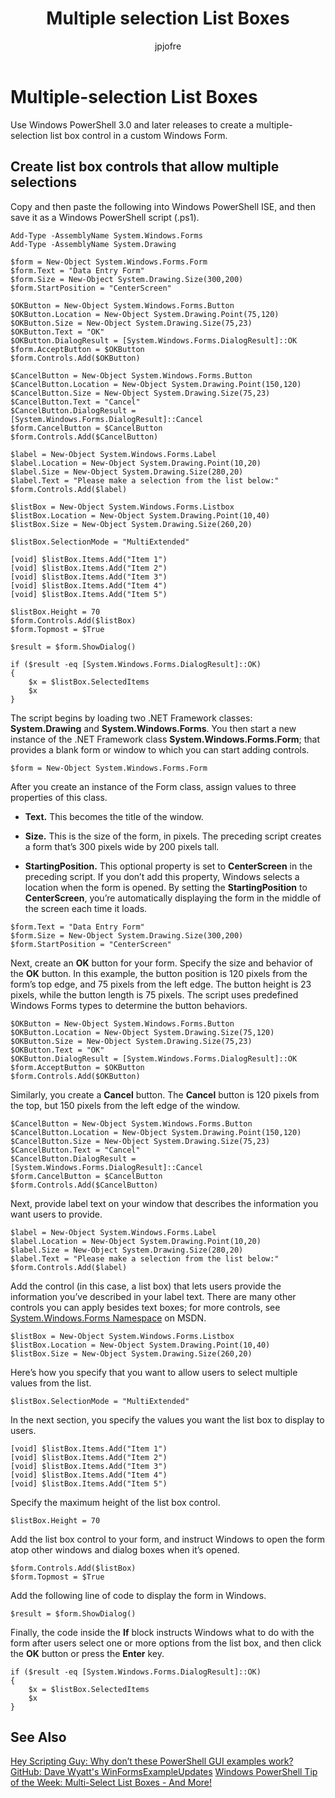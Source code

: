 ﻿---
title:  Multiple selection List Boxes
ms.date:  2016-05-11
keywords:  powershell,cmdlet
description:  
ms.topic:  article
author:  jpjofre
manager:  dongill
ms.prod:  powershell
ms.assetid:  f74cd5d9-da57-4802-b614-0b194a7bc8f8
---

# Multiple-selection List Boxes
Use Windows PowerShell 3.0 and later releases to create a multiple-selection list box control in a custom Windows Form.

## Create list box controls that allow multiple selections
Copy and then paste the following into Windows PowerShell ISE, and then save it as a Windows PowerShell script (.ps1).

```
Add-Type -AssemblyName System.Windows.Forms
Add-Type -AssemblyName System.Drawing

$form = New-Object System.Windows.Forms.Form 
$form.Text = "Data Entry Form"
$form.Size = New-Object System.Drawing.Size(300,200) 
$form.StartPosition = "CenterScreen"

$OKButton = New-Object System.Windows.Forms.Button
$OKButton.Location = New-Object System.Drawing.Point(75,120)
$OKButton.Size = New-Object System.Drawing.Size(75,23)
$OKButton.Text = "OK"
$OKButton.DialogResult = [System.Windows.Forms.DialogResult]::OK
$form.AcceptButton = $OKButton
$form.Controls.Add($OKButton)

$CancelButton = New-Object System.Windows.Forms.Button
$CancelButton.Location = New-Object System.Drawing.Point(150,120)
$CancelButton.Size = New-Object System.Drawing.Size(75,23)
$CancelButton.Text = "Cancel"
$CancelButton.DialogResult = [System.Windows.Forms.DialogResult]::Cancel
$form.CancelButton = $CancelButton
$form.Controls.Add($CancelButton)

$label = New-Object System.Windows.Forms.Label
$label.Location = New-Object System.Drawing.Point(10,20) 
$label.Size = New-Object System.Drawing.Size(280,20) 
$label.Text = "Please make a selection from the list below:"
$form.Controls.Add($label) 

$listBox = New-Object System.Windows.Forms.Listbox 
$listBox.Location = New-Object System.Drawing.Point(10,40) 
$listBox.Size = New-Object System.Drawing.Size(260,20) 

$listBox.SelectionMode = "MultiExtended"

[void] $listBox.Items.Add("Item 1")
[void] $listBox.Items.Add("Item 2")
[void] $listBox.Items.Add("Item 3")
[void] $listBox.Items.Add("Item 4")
[void] $listBox.Items.Add("Item 5")

$listBox.Height = 70
$form.Controls.Add($listBox) 
$form.Topmost = $True

$result = $form.ShowDialog()

if ($result -eq [System.Windows.Forms.DialogResult]::OK)
{
    $x = $listBox.SelectedItems
    $x
}
```

The script begins by loading two .NET Framework classes: **System.Drawing** and **System.Windows.Forms**. You then start a new instance of the .NET Framework class **System.Windows.Forms.Form**; that provides a blank form or window to which you can start adding controls.

```
$form = New-Object System.Windows.Forms.Form
```

After you create an instance of the Form class, assign values to three properties of this class.

-   **Text.** This becomes the title of the window.

-   **Size.** This is the size of the form, in pixels. The preceding script creates a form that’s 300 pixels wide by 200 pixels tall.

-   **StartingPosition.** This optional property is set to **CenterScreen** in the preceding script. If you don’t add this property, Windows selects a location when the form is opened. By setting the **StartingPosition** to **CenterScreen**, you’re automatically displaying the form in the middle of the screen each time it loads.

```
$form.Text = "Data Entry Form"
$form.Size = New-Object System.Drawing.Size(300,200) 
$form.StartPosition = "CenterScreen"
```

Next, create an **OK** button for your form. Specify the size and behavior of the **OK** button. In this example, the button position is 120 pixels from the form’s top edge, and 75 pixels from the left edge. The button height is 23 pixels, while the button length is 75 pixels. The script uses predefined Windows Forms types to determine the button behaviors.

```
$OKButton = New-Object System.Windows.Forms.Button
$OKButton.Location = New-Object System.Drawing.Size(75,120)
$OKButton.Size = New-Object System.Drawing.Size(75,23)
$OKButton.Text = "OK"
$OKButton.DialogResult = [System.Windows.Forms.DialogResult]::OK
$form.AcceptButton = $OKButton
$form.Controls.Add($OKButton)
```

Similarly, you create a **Cancel** button. The **Cancel** button is 120 pixels from the top, but 150 pixels from the left edge of the window.

```
$CancelButton = New-Object System.Windows.Forms.Button
$CancelButton.Location = New-Object System.Drawing.Point(150,120)
$CancelButton.Size = New-Object System.Drawing.Size(75,23)
$CancelButton.Text = "Cancel"
$CancelButton.DialogResult = [System.Windows.Forms.DialogResult]::Cancel
$form.CancelButton = $CancelButton
$form.Controls.Add($CancelButton)
```

Next, provide label text on your window that describes the information you want users to provide.

```
$label = New-Object System.Windows.Forms.Label
$label.Location = New-Object System.Drawing.Point(10,20) 
$label.Size = New-Object System.Drawing.Size(280,20) 
$label.Text = "Please make a selection from the list below:"
$form.Controls.Add($label)
```

Add the control (in this case, a list box) that lets users provide the information you’ve described in your label text. There are many other controls you can apply besides text boxes; for more controls, see [System.Windows.Forms Namespace](http://msdn.microsoft.com/library/k50ex0x9(v=vs.110).aspx) on MSDN.

```
$listBox = New-Object System.Windows.Forms.Listbox 
$listBox.Location = New-Object System.Drawing.Point(10,40) 
$listBox.Size = New-Object System.Drawing.Size(260,20)
```

Here’s how you specify that you want to allow users to select multiple values from the list.

```
$listBox.SelectionMode = "MultiExtended"
```

In the next section, you specify the values you want the list box to display to users.

```
[void] $listBox.Items.Add("Item 1")
[void] $listBox.Items.Add("Item 2")
[void] $listBox.Items.Add("Item 3")
[void] $listBox.Items.Add("Item 4")
[void] $listBox.Items.Add("Item 5")
```

Specify the maximum height of the list box control.

```
$listBox.Height = 70
```

Add the list box control to your form, and instruct Windows to open the form atop other windows and dialog boxes when it’s opened.

```
$form.Controls.Add($listBox) 
$form.Topmost = $True
```

Add the following line of code to display the form in Windows.

```
$result = $form.ShowDialog()
```

Finally, the code inside the **If** block instructs Windows what to do with the form after users select one or more options from the list box, and then click the **OK** button or press the **Enter** key.

```
if ($result -eq [System.Windows.Forms.DialogResult]::OK)
{
    $x = $listBox.SelectedItems
    $x
}
```

## See Also
[Hey Scripting Guy:  Why don’t these PowerShell GUI examples work?](http://go.microsoft.com/fwlink/?LinkId=506644)
[GitHub: Dave Wyatt's WinFormsExampleUpdates](https://github.com/dlwyatt/WinFormsExampleUpdates)
[Windows PowerShell Tip of the Week:  Multi-Select List Boxes - And More!](http://technet.microsoft.com/library/ff730950.aspx)

